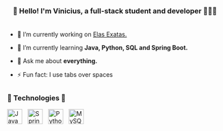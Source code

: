 <!-- 
<div align="center">  
  <img width="49%" height="195px" src="https://github-readme-stats.vercel.app/api?username=viniciusaprazeres&show_icons=true&theme=gruvbox&count_private=true&hide_border=true&title_color=00c8fa&icon_color=00c8fa&text_color=00c8fa&bg_color=0d1117" alt="github stats" /> 
  <img width="41%" height="195px" src="https://github-readme-stats.vercel.app/api/top-langs/?username=viniciusaprazeres&layout=compact&hide_border=true&title_color=00c8fa&text_color=ff91a4&bg_color=0d1117" />
</div>

#

![Vinicius' Github stats](https://github-readme-stats.vercel.app/api?username=viniciusaprazeres&show_icons=true&theme=tokyonight&border_color=5900ff&count_private=true)

![Vinicius' Github MUL](https://github-readme-stats.vercel.app/api/top-langs/?username=viniciusaprazeres&theme=tokyonight&hide_border=false&border_color=5900ff&include_all_commits=false&count_private=true&layout=compact)

[![Typing SVG](https://readme-typing-svg.herokuapp.com/?color=00c8fa&size=35&center=true&vCenter=true&width=1000&lines=Hello,+my+name+is+Vinicius;I'm+26+years+old;I'm+from+Brazil;Be+Welcome!+:%29)](https://git.io/typing-svg) <br/> <br/> <br/>

[![Vinicius' github activity graph](https://github-readme-activity-graph.cyclic.app/graph?username=viniciusaprazeres&bg_color=0d1117&color=00c8fa&line=5900ff&point=00c8fa&area=true&hide_border=true)](https://github.com/ashutosh00710/github-readme-activity-graph) 

-->



### <div align="center"> 🚀 Hello! I'm Vinicius, a full-stack student and developer 👨🏽‍💻 </div> <br/>

- 🔭 I’m currently working on [Elas Exatas.](https://github.com/ElasExatas/Elas_Exatas)

- 🌱 I’m currently learning **Java, Python, SQL and Spring Boot.**

- 💬 Ask me about **everything.**

- ⚡ Fun fact: I use tabs over spaces  

##

### 🧰 Technologies 🦾 <br/>

<img align="left" alt="Java" width="35px" style="padding-right:10px;" src="https://cdn.jsdelivr.net/gh/devicons/devicon/icons/java/java-original.svg"/>
<img align="left" alt="SpringBoot" width="35px" style="padding-right:10px;" src="https://cdn.jsdelivr.net/gh/devicons/devicon/icons/spring/spring-original.svg"/>
<img align="left" alt="Python" width="35px" style="padding-right:10px;" src="https://cdn.jsdelivr.net/gh/devicons/devicon/icons/python/python-plain.svg"/>
<img align="left" alt="MySQL" width="35px" style="padding-right:10px;" src="https://cdn.jsdelivr.net/gh/devicons/devicon/icons/mysql/mysql-original.svg"/>
<br/>
<br/>
